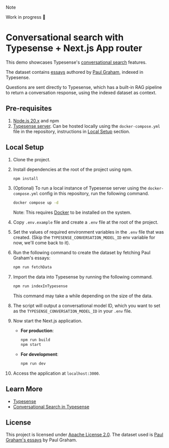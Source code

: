 > [!NOTE]
> Work in progress 🚧

# Conversational search with Typesense + Next.js App router

This demo showcases Typesense's [conversational search](https://typesense.org/docs/26.0/api/conversational-search-rag.html#conversational-search-rag) features.

The dataset contains [essays](https://paulgraham.com/articles.html) authored by [Paul Graham](https://twitter.com/paulg), indexed in Typesense. 

Questions are sent directly to Typesense, which has a built-in RAG pipeline to return a conversation response, using the indexed dataset as context.  

## Pre-requisites

1. [Node.js 20.x](https://nodejs.org) and npm
2. [Typesense server](https://typesense.org/docs/guide/install-typesense.html). Can be hosted locally using the `docker-compose.yml` file in the repository, instructions in [Local Setup](#local-setup) section.

## Local Setup

1. Clone the project.

2. Install dependencies at the root of the project using npm.
   ```bash
   npm install
   ```
3. (Optional) To run a local instance of Typesense server using the `docker-compose.yml` config in this repository, run the following command.
   ```bash
   docker compose up -d
   ```
   Note: This requires [Docker](https://www.docker.com/get-started/) to be installed on the system.
4. Copy `.env.example` file and create a `.env` file at the root of the project.
5. Set the values of required environment variables in the `.env` file that was created. (Skip the `TYPESENSE_CONVERSATION_MODEL_ID` env variable for now, we'll come back to it).
6. Run the following command to create the dataset by fetching Paul Graham's essays:
   ```bash
   npm run fetchData
   ```
7. Import the data into Typesense by running the following command.
   ```bash
   npm run indexInTypesense
   ```
   This command may take a while depending on the size of the data.
8. The script will output a conversational model ID, which you want to set as the `TYPESENSE_CONVERSATION_MODEL_ID` in your `.env` file. 
9. Now start the Next.js application.
   - **For production**:
     ```bash
     npm run build
     npm start
     ```
   - **For development**:
     ```bash
     npm run dev
     ```
10. Access the application at `localhost:3000`.

## Learn More

- [Typesense](https://typesense.org)
- [Conversational Search in Typesense](https://typesense.org/docs/latest/api/conversational-search-rag.html)

## License

This project is licensed under [Apache License 2.0](https://github.com/typesense/showcase-conversational-search-pg-essays/blob/master/LICENSE).
The dataset used is [Paul Graham's essays](https://paulgraham.com/articles.html) by Paul Graham.
